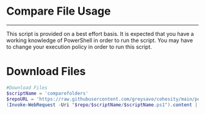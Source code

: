 # Compare File Usage
---
This script is provided on a best effort basis.  It is expected that you have a working knowledge of PowerShell in order to run the script.  You may have to change  your execution policy in order to run this script.

# Download Files

```powershell
#Download Files
$scriptName = 'comparefolders'
$repoURL = 'https://raw.githubusercontent.com/greysave/cohesity/main/powershell'
(Invoke-WebRequest -Uri "$repo/$scriptName/$scriptName.ps1").content | Out-File "$scriptName.ps1"
```